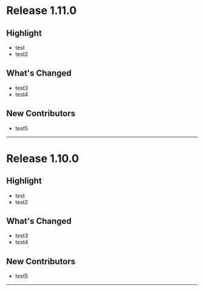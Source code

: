 # Release 1.11.0

## Highlight
* test
* test2

## What's Changed
* test3
* test4

## New Contributors
* test5

___

# Release 1.10.0

## Highlight
* test
* test2

## What's Changed
* test3
* test4

## New Contributors
* test5

___
